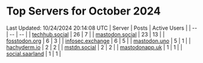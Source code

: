 # Top Servers for October 2024
Last Updated: 10/24/2024 20:14:08 UTC
| Server | Posts | Active Users |
| -- | -- | -- |
| [techhub.social](https://techhub.social/tags/PowerShell) | 26 | 7 |
| [mastodon.social](https://mastodon.social/tags/PowerShell) | 23 | 13 |
| [fosstodon.org](https://fosstodon.org/tags/PowerShell) | 6 | 3 |
| [infosec.exchange](https://infosec.exchange/tags/PowerShell) | 6 | 5 |
| [mastodon.uno](https://mastodon.uno/tags/PowerShell) | 5 | 1 |
| [hachyderm.io](https://hachyderm.io/tags/PowerShell) | 2 | 2 |
| [mstdn.social](https://mstdn.social/tags/PowerShell) | 2 | 2 |
| [mastodonapp.uk](https://mastodonapp.uk/tags/PowerShell) | 1 | 1 |
| [social.saarland](https://social.saarland/tags/PowerShell) | 1 | 1 |
